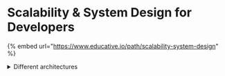 # Scalability & System Design for Developers

{% embed url="https://www.educative.io/path/scalability-system-design" %}

<details>

<summary>Different architectures</summary>

* 1-tier client application
* client-server application
  * 2-tier
  * 3-tier
  * n-tier
* peer-to-peer application

</details>
